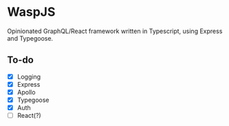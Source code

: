 # WaspJS

Opinionated GraphQL/React framework written in Typescript, using Express and Typegoose.

## To-do

- [x] Logging
- [x] Express
- [x] Apollo
- [x] Typegoose
- [x] Auth
- [ ] React(?)
